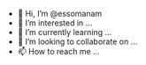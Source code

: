 - 👋 Hi, I’m @essomanam
- 👀 I’m interested in ...
- 🌱 I’m currently learning ...
- 💞️ I’m looking to collaborate on ...
- 📫 How to reach me ...

<!---
essomanam/essomanam is a ✨ special ✨ repository because its `README.md` (this file) appears on your GitHub profile.
You can click the Preview link to take a look at your changes.
--->
